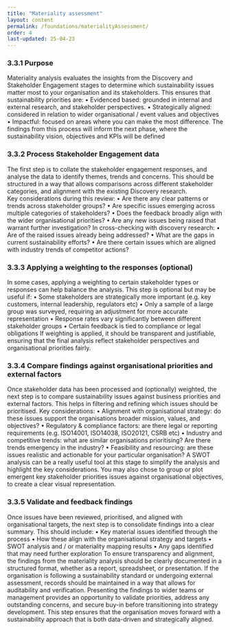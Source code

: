 ```yaml
---
title: "Materiality assessment"
layout: content
permalink: /foundations/materialityAssessment/
order: 4
last-updated: 25-04-23
---
```


### 3.3.1 Purpose
Materiality analysis evaluates the insights from the Discovery and Stakeholder Engagement stages to determine which sustainability issues matter most to your organisation and its stakeholders.  This ensures that sustainability priorities are:
•	Evidenced based: grounded in internal and external research, and stakeholder perspectives.
•	Strategically aligned: considered in relation to wider organisational / event values and objectives
•	Impactful: focused on areas where you can make the most difference.
The findings from this process will inform the next phase, where the sustainability vision, objectives and KPIs will be defined

### 3.3.2 Process Stakeholder Engagement data
The first step is to collate the stakeholder engagement responses, and analyse the data to identify themes, trends and concerns.  This should be structured in a way that allows comparisons across different stakeholder categories, and alignment with the existing Discovery research.   
Key considerations during this review:
•	Are there any clear patterns or trends across stakeholder groups?
•	Are specific issues emerging across multiple categories of stakeholders?
•	Does the feedback broadly align with the wider organisational priorities?
•	Are any new issues being raised that warrant further investigation?
In cross-checking with discovery research:
•	Are of the raised issues already being addressed?
•	What are the gaps in current sustainability efforts?
•	Are there certain issues which are aligned with industry trends of competitor actions?

### 3.3.3 Applying a weighting to the responses (optional)
In some cases, applying a weighting to certain stakeholder types or responses can help balance the analysis.  This step is optional but may be useful if:
•	Some stakeholders are strategically more important (e.g. key customers, internal leadership, regulators etc)
•	Only a sample of a large group was surveyed, requiring an adjustment for more accurate representation
•	Response rates vary significantly between different stakeholder groups
•	Certain feedback is tied to compliance or legal obligations
If weighting is applied, it should be transparent and justifiable, ensuring that the final analysis reflect stakeholder perspectives and organisational priorities fairly.

### 3.3.4 Compare findings against organisational priorities and external factors
Once stakeholder data has been processed and (optionally) weighted, the next step is to compare sustainability issues against business priorities and external factors. This helps in filtering and refining which issues should be prioritised.
Key considerations:
•	Alignment with organisational strategy: do these issues support the organisations broader mission, values, and objectives?
•	Regulatory & compliance factors: are there legal or reporting requirements (e.g. ISO14001, ISO14038, ISO20121, CSRB etc)
•	Industry and competitive trends: what are similar organisations prioritising?  Are there trends emergency in the industry? 
•	Feasibility and resourcing: are these issues realistic and actionable for your particular organisation?
A SWOT analysis can be a really useful tool at this stage to simplify the analysis and highlight the key considerations.  You may also chose to group or plot emergent key stakeholder priorities issues against organisational objectives, to create a clear visual representation.   

### 3.3.5 Validate and feedback findings
Once issues have been reviewed, prioritised, and aligned with organisational targets, the next step is to consolidate findings into a clear summary. This should include:
•	Key material issues identified through the process
•	How these align with the organisational strategy and targets
•	SWOT analysis and / or materiality mapping results
•	Any gaps identified that may need further exploration
To ensure transparency and alignment, the findings from the materiality analysis should be clearly documented in a structured format, whether as a report, spreadsheet, or presentation. If the organisation is following a sustainability standard or undergoing external assessment, records should be maintained in a way that allows for auditability and verification. Presenting the findings to wider teams or management provides an opportunity to validate priorities, address any outstanding concerns, and secure buy-in before transitioning into strategy development. This step ensures that the organisation moves forward with a sustainability approach that is both data-driven and strategically aligned.
